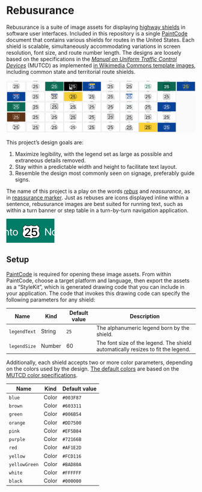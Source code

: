 # Rebusurance

Rebusurance is a suite of image assets for displaying [highway shields](https://en.wikipedia.org/wiki/Highway_shield) in software user interfaces. Included in this repository is a single [PaintCode](https://www.paintcodeapp.com/) document that contains various shields for routes in the United States. Each shield is scalable, simultaneously accommodating variations in screen resolution, font size, and route number length. The designs are loosely based on the specifications in the _[Manual on Uniform Traffic Control Devices](https://en.wikipedia.org/wiki/Manual_on_Uniform_Traffic_Control_Devices)_ (MUTCD) as implemented [in Wikimedia Commons template images](https://commons.wikimedia.org/wiki/Category:Highway_shield_templates), including common state and territorial route shields.

![](img/canvas.png)

This project’s design goals are:

1. Maximize legibility, with the legend set as large as possible and extraneous details removed.
1. Stay within a predictable width and height to facilitate text layout.
1. Resemble the design most commonly seen on signage, preferably guide signs.

The name of this project is a play on the words _[rebus](https://en.wikipedia.org/wiki/Rebus)_ and _reassurance_, as in [reassurance marker](https://en.wikipedia.org/wiki/Reassurance_marker). Just as rebuses are icons displayed inline within a sentence, rebusurance images are best suited for running text, such as within a turn banner or step table in a turn-by-turn navigation application.

<img src="img/inline-example.png" width="128" alt="">

## Setup

[PaintCode](https://www.paintcodeapp.com/) is required for opening these image assets. From within PaintCode, choose a target platform and language, then export the assets as a “StyleKit”, which is generated drawing code that you can include in your application. The code that invokes this drawing code can specify the following parameters for any shield:

Name | Kind | Default value | Description
----|----|----|----
`legendText` | String | `25` | The alphanumeric legend born by the shield.
`legendSize` | Number | 60 | The font size of the legend. The shield automatically resizes to fit the legend.

Additionally, each shield accepts two or more color parameters, depending on the colors used by the design. [The default colors](https://commons.wikimedia.org/wiki/Commons:WikiProject_U.S._Roads/Shields) are based on the [MUTCD color specifications](http://mutcd.fhwa.dot.gov/kno-colorspec.htm).

Name | Kind | Default value
----|----|----
`blue` | Color | `#003F87`
`brown` | Color | `#603311`
`green` | Color | `#006B54`
`orange` | Color | `#DD7500`
`pink` | Color | `#EF5B84`
`purple` | Color | `#72166B`
`red` | Color | `#AF1E2D`
`yellow` | Color | `#FCD116`
`yellowGreen` | Color | `#BAD80A`
`white` | Color | `#FFFFFF`
`black` | Color | `#000000`
